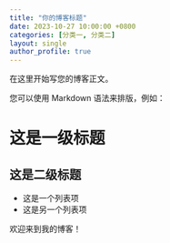 ```yaml
---
title: "你的博客标题"
date: 2023-10-27 10:00:00 +0800
categories: [分类一, 分类二]
layout: single
author_profile: true
---
```


在这里开始写您的博客正文。

您可以使用 Markdown 语法来排版，例如：

# 这是一级标题
## 这是二级标题

- 这是一个列表项
- 这是另一个列表项

欢迎来到我的博客！

